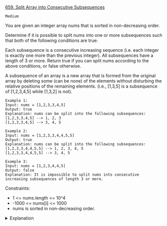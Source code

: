 [659. Split Array into Consecutive Subsequences](https://leetcode.com/problems/split-array-into-consecutive-subsequences/)

`Medium`

You are given an integer array nums that is sorted in non-decreasing order.

Determine if it is possible to split nums into one or more subsequences such that both of the following conditions are true:

Each subsequence is a consecutive increasing sequence (i.e. each integer is exactly one more than the previous integer).
All subsequences have a length of 3 or more.
Return true if you can split nums according to the above conditions, or false otherwise.

A subsequence of an array is a new array that is formed from the original array by deleting some (can be none) of the elements without disturbing the relative positions of the remaining elements. (i.e., [1,3,5] is a subsequence of [1,2,3,4,5] while [1,3,2] is not).

```
Example 1:
Input: nums = [1,2,3,3,4,5]
Output: true
Explanation: nums can be split into the following subsequences:
[1,2,3,3,4,5] --> 1, 2, 3
[1,2,3,3,4,5] --> 3, 4, 5

Example 2:
Input: nums = [1,2,3,3,4,4,5,5]
Output: true
Explanation: nums can be split into the following subsequences:
[1,2,3,3,4,4,5,5] --> 1, 2, 3, 4, 5
[1,2,3,3,4,4,5,5] --> 3, 4, 5

Example 3:
Input: nums = [1,2,3,4,4,5]
Output: false
Explanation: It is impossible to split nums into consecutive increasing subsequences of length 3 or more.
```

Constraints:

- 1 <= nums.length <= 10^4
- -1000 <= nums[i] <= 1000
- nums is sorted in non-decreasing order.

<details>
<summary>Explanation</summary>

[HuifengGuan](https://www.youtube.com/watch?v=5GZ2NCtloW0&ab_channel=HuifengGuan)
[labuladong](https://labuladong.github.io/algo/4/33/124/)
</details>